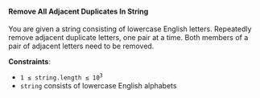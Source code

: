 #### Remove All Adjacent Duplicates In String

You are given a string consisting of lowercase English letters. Repeatedly
remove adjacent duplicate letters, one pair at a time. Both members of a pair
of adjacent letters need to be removed.

**Constraints**:

- <code>1 ≤ string.length ≤ 10<sup>3</sup></code>
- `string` consists of lowercase English alphabets
